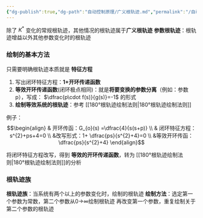 ```yaml
---
{"dg-publish":true,"dg-path":"自动控制原理/广义根轨迹.md","permalink":"/自动控制原理/广义根轨迹/","dgPassFrontmatter":true,"noteIcon":"","created":"2024-05-21T15:20:28.000+08:00","updated":"2025-03-12T12:43:20.000+08:00"}
---
```


除了 $K^{*}$ 变化的常规根轨迹，其他情况的根轨迹属于**广义根轨迹**
**参数根轨迹**：根轨迹增益以外其他参数变化时的根轨迹
### 绘制的基本方法
只需要明确根轨迹本质就是 **特征方程**
1. 写出闭环特征方程：**1+开环传递函数**
2. **等效开环传递函数**(闭环极点相同)：就是**将要变换的参数分离**（例如：参数 p），写成：
	$\dfrac{p\cdot f(s)}{g(s)}=-1$  的形式
3. **绘制等效系统的根轨迹**：参考 [[180°根轨迹绘制法则\|180°根轨迹绘制法则]]



例子：
$$\begin{align}
 & 开环传函：G_{o}(s) =\dfrac{4}{s(s+p)} \\
 & 闭环特征方程：s^{2}+ps+4=0 \\
 &改写形式：1+ \dfrac{ps}{s^{2}+4}=0 \\
 &等效开环传函： \dfrac{ps}{s^{2}+4}
\end{align}$$


将闭环特征方程改写，得到 **等效的开环传递函数**，转为 [[180°根轨迹绘制法则\|180°根轨迹绘制法则]]的分析


### 根轨迹族
**根轨迹族**：当系统有两个以上的参数变化时，绘制的根轨迹 
**绘制方法**：选定第一个参数为常数，第二个参数从0→∞绘制根轨迹 
再改变第一个参数，重复绘制关于第二个参数的根轨迹

